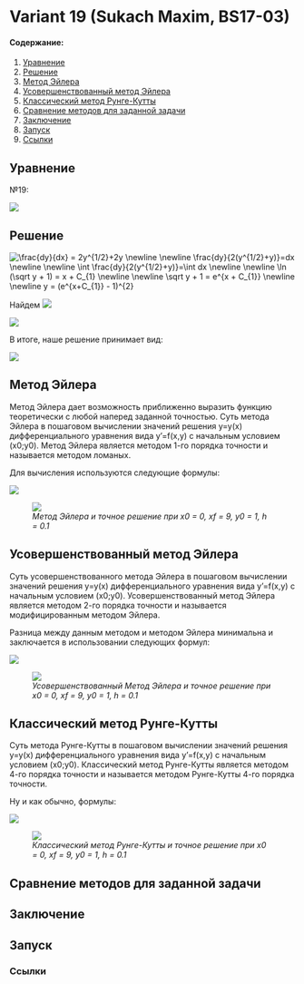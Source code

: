 # Variant 19 (Sukach Maxim, BS17-03)

#### Содержание:
1. [Уравнение](#eq)
2. [Решение](#solution)
2. [Метод Эйлера](#euler)
3. [Усовершенствованный метод Эйлера](#imp_euler)
4. [Классический метод Рунге-Кутты](#runge_kutta)
5. [Сравнение методов для заданной задачи](#comparing)
6. [Заключение](#conclusion)
7. [Запуск](#launch)
8. [Ссылки](#links)

## <a name="eq"></a>Уравнение
№19:

<img src="https://latex.codecogs.com/gif.latex?\frac{dy}{dx}&space;=&space;2y^{1/2}&space;&plus;&space;2y">

## <a name="solution"></a>Решение
<img src="https://latex.codecogs.com/gif.latex?\newline\frac{dy}{dx}&space;=&space;2y^{1/2}&plus;2y&space;\newline&space;\newline&space;\frac{dy}{2(y^{1/2}&plus;y)}=dx&space;\newline&space;\newline&space;\int&space;\frac{dy}{2(y^{1/2}&plus;y)}=\int&space;dx&space;\newline&space;\newline&space;\ln&space;(\sqrt&space;y&space;&plus;&space;1)&space;=&space;x&space;&plus;&space;C_{1}&space;\newline&space;\newline&space;\sqrt&space;y&space;&plus;&space;1&space;=&space;e^{x&space;&plus;&space;C_{1}}&space;\newline&space;\newline&space;y&space;=&space;(e^{x&plus;C_{1}}&space;-&space;1)^{2}" title="\frac{dy}{dx} = 2y^{1/2}+2y \newline \newline \frac{dy}{2(y^{1/2}+y)}=dx \newline \newline \int \frac{dy}{2(y^{1/2}+y)}=\int dx \newline \newline \ln (\sqrt y + 1) = x + C_{1} \newline \newline \sqrt y + 1 = e^{x + C_{1}} \newline \newline y = (e^{x+C_{1}} - 1)^{2}">

Найдем <img src="https://latex.codecogs.com/gif.latex?C_{1}">

<img src="https://latex.codecogs.com/gif.latex?\newline&space;x_{0}&space;=&space;0,&space;y_{0}&space;=&space;1&space;\newline&space;\newline&space;1=(e^{C_{1}}-1)^{2}&space;\newline&space;\newline&space;e^{2C_{1}}=2e^{C_{1}}&space;\newline&space;\newline&space;e^{C_{1}}&space;=&space;2&space;\newline&space;\newline&space;C_{1}&space;=&space;ln(2)&space;\approx&space;0.693">

В итоге, наше решение принимает вид:

<img src="https://latex.codecogs.com/gif.latex?y&space;=&space;(e^{x&plus;0.693}&space;-&space;1)^{2}">


## <a name="euler"></a>Метод Эйлера

Метод Эйлера дает возможность приближенно выразить функцию теоретически с любой наперед заданной точностью. Суть метода Эйлера в пошаговом вычислении значений решения y=y(x) дифференциального уравнения вида y’=f(x,y) с начальным условием (x0;y0).
Метод Эйлера является методом 1-го порядка точности и называется методом ломаных. 

Для вычисления используются следующие формулы:

<img src="https://latex.codecogs.com/gif.latex?\left\{\begin{matrix}&space;&x_{n&plus;1}=x_{n}&space;&plus;&space;h&space;\\&space;&y_{n&plus;1}=y_{n}&space;&plus;&space;hf(x_{i},&space;y_{i})&space;\end{matrix}\right.">
<figure>
<img src="https://user-images.githubusercontent.com/32166900/47929321-bb831680-ded9-11e8-8e51-9da92a83bd00.png">
<figcaption><i>Метод Эйлера и точное решение при x0 = 0, xf = 9, y0 = 1, h = 0.1 </i></figcaption>
</figure>

## <a name="imp_euler"></a>Усовершенствованный метод Эйлера

Суть усовершенствованного метода Эйлера в пошаговом вычислении значений решения y=y(x) дифференциального уравнения вида y’=f(x,y) с начальным условием (x0;y0).
Усовершенствованный метод Эйлера является методом 2-го порядка точности и называется модифицированным методом Эйлера.

Разница между данным методом и методом Эйлера минимальна и заключается в использовании следующих формул:

<img src="https://latex.codecogs.com/gif.latex?\left\{\begin{matrix}&space;&x_{n&plus;1}=x_{n}&space;&plus;&space;h&space;\\&space;&y_{n&plus;1}=y_{n}&space;&plus;&space;\Delta&space;y&space;\\&space;&\Delta&space;y&space;=&space;hf(x_{n}&space;&plus;&space;\frac{h}{2},&space;y_{n}&space;&plus;&space;\frac{h}{2}f(x_{i},y_{i})))&space;\end{matrix}\right.">

<figure>
<img src="https://user-images.githubusercontent.com/32166900/47929373-da81a880-ded9-11e8-81c8-48b6f645d1e5.png">
<figcaption><i> Усовершенствованный Метод Эйлера и точное решение при <br> x0 = 0, xf = 9, y0 = 1, h = 0.1 </i></figcaption>
</figure>

## <a name="runge_kutta"></a>Классический метод Рунге-Кутты
Суть метода Рунге-Кутты в пошаговом вычислении значений решения y=y(x) дифференциального уравнения вида y’=f(x,y) с начальным условием (x0;y0).
Классический метод Рунге-Кутты является методом 4-го порядка точности и называется методом Рунге-Кутты 4-го порядка точности.

Ну и как обычно, формулы:

<img src="https://latex.codecogs.com/gif.latex?\left\{\begin{matrix}&space;&x_{n&plus;1}=x_{n}&space;&plus;&space;h&space;\\&space;&y_{n&plus;1}=y_{n}&space;&plus;&space;\Delta&space;y&space;\\&space;&\Delta&space;y&space;=&space;\frac{k_{1}&plus;2k_{2}&plus;2k_{3}&plus;k_{4}}{6}&space;\\&space;&k_{1}&space;=&space;hf(x_{n},&space;y_{n})&space;\\&space;&k_{2}&space;=&space;hf(x_{n}&space;&plus;&space;\frac{h}{2},&space;y_{n}&space;&plus;&space;\frac{k_{2}}{2})\\&space;&k_{3}&space;=&space;hf(x_{n}&space;&plus;&space;\frac{h}{2},&space;y_{n}&space;&plus;&space;\frac{k_{2}}{2})&space;\\&space;&k_{4}&space;=&space;hf(x_{n}&space;&plus;&space;h,&space;y_{n}&space;&plus;&space;k_{3})&space;\end{matrix}\right.">

<figure>
<img src="https://user-images.githubusercontent.com/32166900/47929419-000eb200-deda-11e8-874f-21ce7db5c8fa.png">
<figcaption><i> Классический метод Рунге-Кутты и точное решение при x0 = 0, xf = 9, y0 = 1, h = 0.1 </i></figcaption>
</figure>

## <a name="comparing"></a>Сравнение методов для заданной задачи

## <a name="conclusion"></a>Заключение

## <a name="launch"></a>Запуск

### <a name="links"></a>Ссылки

